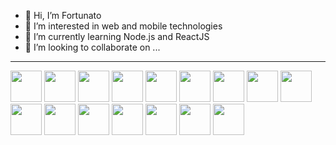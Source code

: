 - 👋 Hi, I’m Fortunato
- 👀 I’m interested in web and mobile technologies
- 🌱 I’m currently learning Node.js and ReactJS
- 💞️ I’m looking to collaborate on ...
<!-- 📫 How to reach me: -->

<hr>
<div>
<img style="width: 50px" src="https://cdn.jsdelivr.net/gh/devicons/devicon/icons/html5/html5-original.svg" />
<img style="width: 50px" src="https://cdn.jsdelivr.net/gh/devicons/devicon/icons/css3/css3-original.svg" />
<img style="width: 50px" src="https://cdn.jsdelivr.net/gh/devicons/devicon/icons/javascript/javascript-original.svg" />
<img style="width: 50px" src="https://cdn.jsdelivr.net/gh/devicons/devicon/icons/jquery/jquery-original.svg" />
<img style="width: 50px" src="https://cdn.jsdelivr.net/gh/devicons/devicon/icons/bootstrap/bootstrap-original.svg" />
<img style="width: 50px" src="https://cdn.jsdelivr.net/gh/devicons/devicon/icons/php/php-original.svg" />
<img style="width: 50px" src="https://cdn.jsdelivr.net/gh/devicons/devicon/icons/python/python-original.svg" />
<img style="width: 50px" src="https://cdn.jsdelivr.net/gh/devicons/devicon/icons/java/java-original.svg" />
<img style="width: 50px" src="https://cdn.jsdelivr.net/gh/devicons/devicon/icons/laravel/laravel-plain.svg" />
<img style="width: 50px" src="https://cdn.jsdelivr.net/gh/devicons/devicon/icons/git/git-original.svg" />
<img style="width: 50px" src="https://cdn.jsdelivr.net/gh/devicons/devicon/icons/googlecloud/googlecloud-original.svg" />
<img style="width: 50px" src="https://cdn.jsdelivr.net/gh/devicons/devicon/icons/vscode/vscode-original.svg" />
<img style="width: 50px" src="https://cdn.jsdelivr.net/gh/devicons/devicon/icons/postgresql/postgresql-original.svg" />
<img style="width: 50px" src="https://cdn.jsdelivr.net/gh/devicons/devicon/icons/mysql/mysql-original.svg" />
<img style="width: 50px" src="https://cdn.jsdelivr.net/gh/devicons/devicon/icons/arduino/arduino-original.svg" />
<img style="width: 50px" src="https://cdn.jsdelivr.net/gh/devicons/devicon/icons/linux/linux-original.svg" />
</div>

